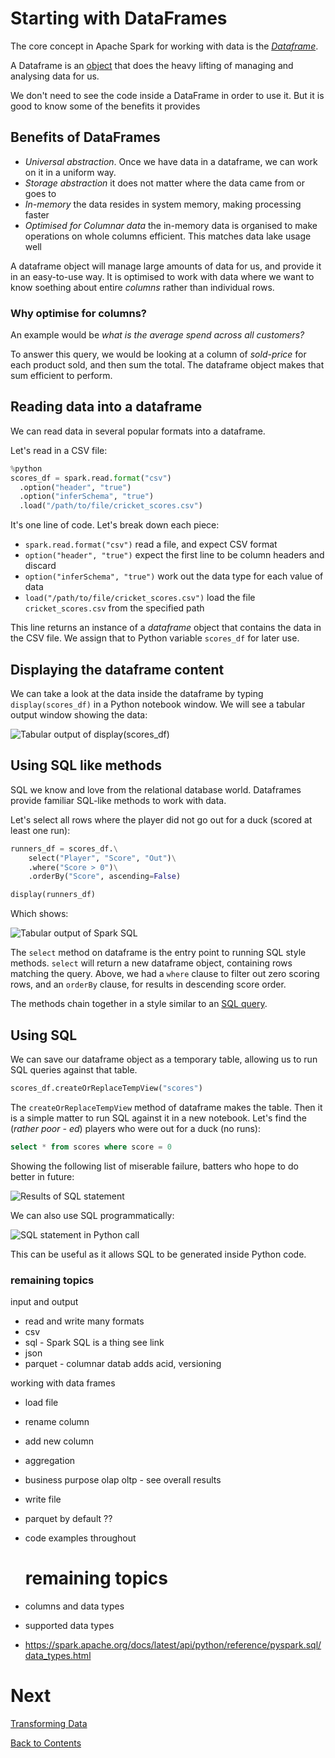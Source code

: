 # Starting with DataFrames
The core concept in Apache Spark for working with data is the [_Dataframe_](https://spark.apache.org/docs/latest/api/python/reference/pyspark.sql/api/pyspark.sql.DataFrame.html#pyspark.sql.DataFrame).

A Dataframe is an [object](https://github.com/bjss-data-academy/python-essentials/blob/main/06-objects.md) that does the heavy lifting of managing and analysing data for us. 

We don't need to see the code inside a DataFrame in order to use it. But it is good to know some of the benefits it provides

## Benefits of DataFrames

- _Universal abstraction_. Once we have data in a dataframe, we can work on it in a uniform way. 
- _Storage abstraction_ it does not matter where the data came from or goes to
- _In-memory_ the data resides in system memory, making processing faster
- _Optimised for Columnar data_ the in-memory data is organised to make operations on whole columns efficient. This matches data lake usage well

A dataframe object will manage large amounts of data for us, and provide it in an easy-to-use way. It is optimised to work with data where we want to know soething about entire _columns_ rather than individual rows. 

### Why optimise for columns?
An example would be _what is the average spend across all customers?_

To answer this query, we would be looking at a column of _sold-price_ for each product sold, and then sum the total. The dataframe object makes that sum efficient to perform.

## Reading data into a dataframe
We can read data in several popular formats into a dataframe.

Let's read in a CSV file:

```python
%python
scores_df = spark.read.format("csv") 
  .option("header", "true") 
  .option("inferSchema", "true") 
  .load("/path/to/file/cricket_scores.csv")
```

It's one line of code. Let's break down each piece:

- `spark.read.format("csv")` read a file, and expect CSV format
- `option("header", "true")` expect the first line to be column headers and discard
- `option("inferSchema", "true")` work out the data type for each value of data
- `load("/path/to/file/cricket_scores.csv")` load the file `cricket_scores.csv` from the specified path

This line returns an instance of a _dataframe_ object that contains the data in the CSV file. We assign that to Python variable `scores_df` for later use.

## Displaying the dataframe content
We can take a look at the data inside the dataframe by typing `display(scores_df)` in a Python notebook window. We will see a tabular output window showing the data:

![Tabular output of display(scores_df)](/images/display-scores-df.png)

## Using SQL like methods
SQL we know and love from the relational database world. Dataframes provide familiar SQL-like methods to work with data.

Let's select all rows where the player did not go out for a duck (scored at least one run):

```python
runners_df = scores_df.\
    select("Player", "Score", "Out")\
    .where("Score > 0")\
    .orderBy("Score", ascending=False)

display(runners_df)
```

Which shows:

![Tabular output of Spark SQL](/images/select-scores-df.png)

The `select` method on dataframe is the entry point to running SQL style methods. `select` will return a new dataframe object, containing rows matching the query. Above, we had a `where` clause to filter out zero scoring rows, and an `orderBy` clause, for results in descending score order.

The methods chain together in a style similar to an [SQL query](https://github.com/bjss-data-academy/sql-for-data-engineering/blob/main/README.md).

## Using SQL
We can save our dataframe object as a temporary table, allowing us to run SQL queries against that table.

```python
scores_df.createOrReplaceTempView("scores")
```

The `createOrReplaceTempView` method of dataframe makes the table. Then it is a simple matter to run SQL against it in a new notebook. Let's find the (_rather poor - ed_) players who were out for a duck (no runs):

```sql
select * from scores where score = 0
```

Showing the following list of miserable failure, batters who hope to do better in future:

![Results of SQL statement](/images/useless-batters.png)

We can also use SQL programmatically:

![SQL statement in Python call](/images/sql-in-python.png)

This can be useful as it allows SQL to be generated inside Python code. 


### remaining topics
input and output
- read and write many formats
- csv
- sql - Spark SQL is a thing see link
- json
- parquet - columnar datab adds acid, versioning


working with data frames
- load file
- rename column
- add new column
- aggregation
- business purpose olap oltp - see overall results
- write file
- parquet by default ??
- code examples throughout

  # remaining topics
- columns and data types
- supported data types
-  https://spark.apache.org/docs/latest/api/python/reference/pyspark.sql/data_types.html

# Next
[Transforming Data](/transforming-data.md)

[Back to Contents](/contents.md)
